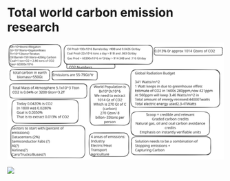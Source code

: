 # Total world carbon emission research

![](totalCarbonEmissionResearch/main-diagram.svg)

![](totalCarbonEmissionResearch/main-diagram.excalidraw)


